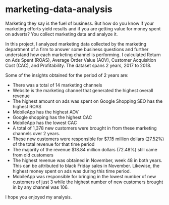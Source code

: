 # marketing-data-analysis

Marketing they say is the fuel of business. But how do you know if your marketing efforts yield results and if you are getting value for money spent on adverts? You collect marketing data and analyze it.

In this project, I analyzed marketing data collected by the marketing department of a firm to answer some business questions and further understand how each marketing channel is performing. I calculated Return on Ads Spent (ROAS), Average Order Value (AOV), Customer Acquisition Cost (CAC), and Profitability. The dataset spans 2 years, 2017 to 2018.

Some of the insights obtained for the period of 2 years are:

* There was a total of 14 marketing channels
* Website is the marketing channel that generated the highest overall revenue
* The highest amount on ads was spent on Google Shopping
SEO has the highest ROAS
* MobileApp has the highest AOV
* Google shopping has the highest CAC
* MobileApp has the lowest CAC
* A total of 1,378 new customers were brought in from these marketing channels over 2 years.
* These new customers were responsible for $7.15 million dollars (27.52%) of the total revenue for that time period
* The majority of the revenue $18.84 million dollars (72.48%) still came from old customers
* The highest revenue was obtained in November, week 48 in both years. This can be attributed to black Friday sales in November. Likewise, the highest money spent on ads was during this time period.
* MobileApp was responsible for bringing in the lowest number of new customers of just 3 while the highest number of new customers brought in by any channel was 106.


I hope you enjoyed my analysis.
